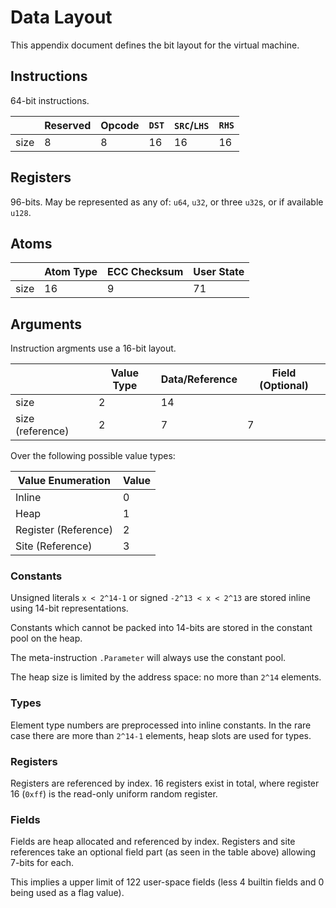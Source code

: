 # Data Layout

This appendix document defines the bit layout for the virtual machine.

## Instructions

64-bit instructions.

||Reserved|Opcode|`DST`|`SRC`/`LHS`|`RHS`|
|---|---|---|---|---|---|
|size|8|8|16|16|16|


## Registers

96-bits. May be represented as any of: `u64`, `u32`, or three `u32`s, or if available `u128`.

## Atoms

||Atom Type|ECC Checksum|User State|
|---|---|---|---|
|size|16|9|71|

## Arguments

Instruction argments use a 16-bit layout.

||Value Type|Data/Reference|Field (Optional)|
|---|---|---|---|
|size|2|14||
|size (reference)|2|7|7|

Over the following possible value types:

|Value Enumeration|Value|
|---|---|
|Inline|0|
|Heap|1|
|Register (Reference)|2|
|Site (Reference)|3|

### Constants

Unsigned literals `x < 2^14-1` or signed `-2^13 < x < 2^13` are stored inline using 14-bit representations.

Constants which cannot be packed into 14-bits are stored in the constant pool on the heap.

The meta-instruction `.Parameter` will always use the constant pool.

The heap size is limited by the address space: no more than `2^14` elements.

### Types

Element type numbers are preprocessed into inline constants. In the rare case there are more than `2^14-1` elements, heap slots are used for types.

### Registers

Registers are referenced by index. 16 registers exist in total, where register 16 (`0xff`) is the read-only uniform random register.

### Fields

Fields are heap allocated and referenced by index. Registers and site references take an optional field part (as seen in the table above) allowing 7-bits for each.

This implies a upper limit of 122 user-space fields (less 4 builtin fields and 0 being used as a flag value).